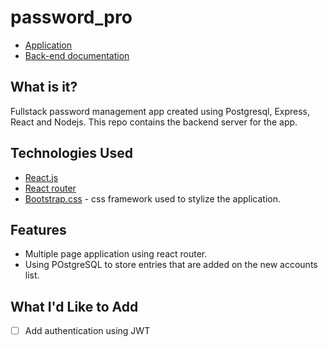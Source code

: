 # password_pro

* [Application](https://tcj-passwordpro.herokuapp.com/)
* [Back-end documentation](https://github.com/TCJohnson1/password_pro_api)

## What is it?
Fullstack password management app created using Postgresql, Express, React and Nodejs. This repo contains the backend server for the app.

## Technologies Used

* [React.js](https://reactjs.org/)
* [React router](https://reactrouter.com/web/guides/quick-start)
* [Bootstrap.css](https://getbootstrap.com/) - css framework used to stylize the application.

## Features
* Multiple page application using react router.
* Using POstgreSQL to store entries that are added on the new accounts list.

## What I'd Like to Add 
- [ ] Add authentication using JWT